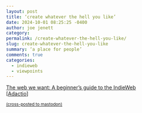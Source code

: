 ```yaml
---
layout: post
title: ‘create whatever the hell you like’
date: 2024-10-01 08:25:25 -0400
author: joe jenett
category: 
permalink: /create-whatever-the-hell-you-like/
slug: create-whatever-the-hell-you-like
summary: ‘a place for people’
comments: true
categories:
  - indieweb
  - viewpoints
---
```

<a title="The web we want: A beginner’s guide to the IndieWeb · Paul Robert Lloyd" href="https://paulrobertlloyd.com/2024/201/s1/peckham_digital/">The web we want: A beginner’s guide to the IndieWeb</a><br>[<a title="source" href="https://adactio.com/links/21442">Adactio</a>]

<a href="https://brid.gy/publish/mastodon"><small>(cross-posted to mastodon)</small></a>